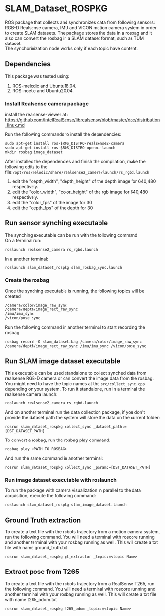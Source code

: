 # SLAM_Dataset_ROSPKG
ROS package that collects and synchronizes data from following sensors: RGB-D Realsense camera, IMU and VICON motion camera system in order to create SLAM datasets. The package stores the data in a rosbag and it also can convert the rosbag in a SLAM dataset format, such as TUM dataset. </br>
The synchorinization node works only if each topic have content. 

## Dependencies
This package was tested using: </br>
1. ROS-melodic and Ubuntu18.04. </br>
2. ROS-noetic and Ubuntu20.04. </br>

### Install Realsense camera package

install the realsense-viewer at : https://github.com/IntelRealSense/librealsense/blob/master/doc/distribution_linux.md </br>

Run the following commands to install the dependencies:

```
sudo apt-get install ros-$ROS_DISTRO-realsense2-camera
sudo apt-get install ros-$ROS_DISTRO-openni-launch
mkdir rosbag image_dataset
```

After installed the dependencies and finish the compilation, make the following edits to the file:```/opt/ros/melodic/share/realsense2_camera/launch/rs_rgbd.launch ``` </br>
1.    edit the "depth_width", "depth_height" of the depth image for 640,480 respectively.
2.    edit the "color_width", "color_height" of the rgb image  for 640,480 respectively.
3.    edit the "color_fps" of the image for 30
4.    edit the "depth_fps" of the depth for 30

## Run sensor synching executable
The synching executable can be run with the following command </br>
On a terminal run: 
```
roslaunch realsense2_camera rs_rgbd.launch
```
In a another terminal:
```
roslaunch slam_dataset_rospkg slam_rosbag_sync.launch
```

### Create the rosbag
Once the synching executable is running, the following topics will be created
```
/camera/color/image_raw_sync
/camera/depth/image_rect_raw_sync
/imu/imu_sync
/vicon/pose_sync
```

Run the following command in another terminal to start recording the rosbag 
```
rosbag record -O slam_dataset.bag /camera/color/image_raw_sync /camera/depth/image_rect_raw_sync /imu/imu_sync /vicon/pose_sync
```

## Run SLAM image dataset executable
This executable can be used standalone to collect synched data from realsense RGB-D camera or can convert the image data from the rosbag. You might need to have the topic names at the ```src/collect_sync.cpp``` depending on your system.
To run it standalone, run in a terminal the realsense camera launch: 
```
roslaunch realsense2_camera rs_rgbd.launch
```
And on another terminal run the data collection package, if you don't provide the dataset path the system will store the data on the current folder:
```
rosrun slam_dataset_rospkg collect_sync _dataset_path:=[DST_DATASET_PATH]
```

To convert a rosbag, run the rosbag play command:
```
rosbag play <PATH TO ROSBAG>
```
And run the  same command in another terminal:
```
rosrun slam_dataset_rospkg collect_sync _param:=[DST_DATASET_PATH]
```

### Run image dataset executable with roslaunch
To run the package with camera visualization in parallel to the data acquisition, execute the following command:
```
roslaunch slam_dataset_rospkg slam_image_dataset.launch
```

## Ground Truth extraction
To create a text file with the robots trajectory from a motion camera system, run the following command. You will need a terminal with roscore running and another terminal with your rosbag running as well. This will create a txt file with name ground_truth.txt
```
rosrun slam_dataset_rospkg gt_extractor _topic:=<topic Name>
```

## Extract pose from T265
To create a text file with the robots trajectory from a RealSense T265, run the following command. You will need a terminal with roscore running and another terminal with your rosbag running as well. This will create a txt file with name t265_odom.txt
```
rosrun slam_dataset_rospkg t265_odom _topic:=<topic Name>
```

